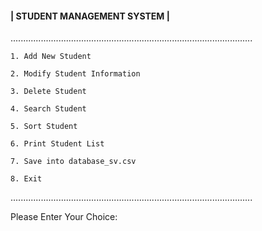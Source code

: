 #### | STUDENT MANAGEMENT SYSTEM |
................................................................................................

`1. Add New Student`

`2. Modify Student Information`

`3. Delete Student`

`4. Search Student`

`5. Sort Student`

`6. Print Student List`

`7. Save into database_sv.csv `

`8. Exit`
   
................................................................................................

Please Enter Your Choice: 
